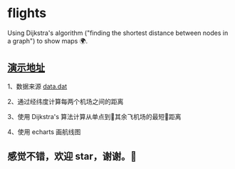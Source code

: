 # flights
Using Dijkstra's algorithm ("finding the shortest distance between nodes in a graph") to show maps 🌍.


<h2><a href="http://106.15.231.221:8101/" target="_blank">演示地址</a></h2>

1、数据来源 [data.dat](https://openflights.org/data.html)

2、通过经纬度计算每两个机场之间的距离

3、使用 Dijkstra's 算法计算从单点到其余飞机场的最短距离

4、使用 echarts 画航线图

<h2> 感觉不错，欢迎 star，谢谢。<h2>